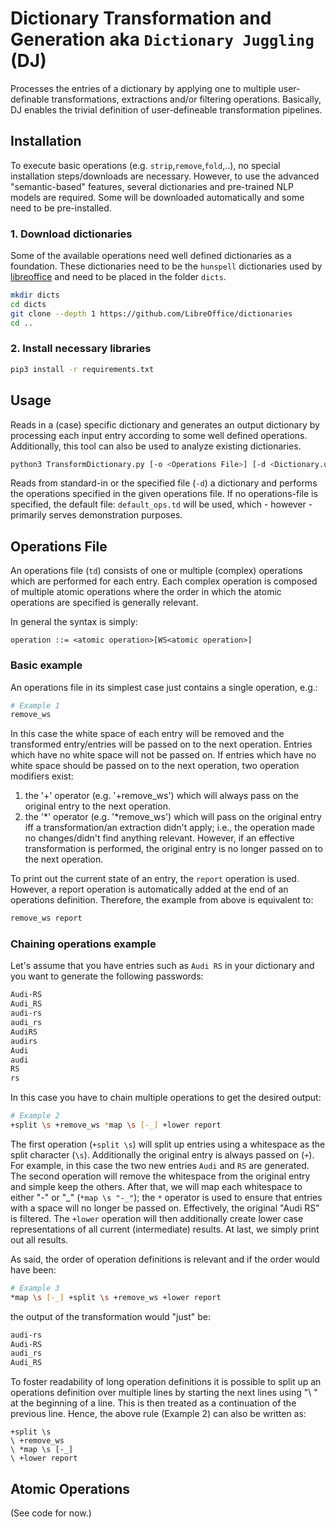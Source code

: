 # Dictionary Transformation and Generation aka `Dictionary Juggling` (DJ)

Processes the entries of a dictionary by applying one to multiple user-definable transformations, extractions and/or filtering operations. 
Basically, DJ enables the trivial definition of user-defineable transformation 
pipelines.

## Installation

To execute basic operations (e.g. `strip`,`remove`,`fold`,..), no special installation steps/downloads are necessary. However, to use the advanced "semantic-based" features, several dictionaries and pre-trained NLP models are required. Some will be downloaded automatically and some need to be pre-installed.

### 1. Download dictionaries
Some of the available operations need well defined dictionaries as a foundation. 
These dictionaries need to be the `hunspell` dictionaries used by [libreoffice](https://github.com/LibreOffice/dictionaries) and need to be placed in the folder `dicts`.

```sh
mkdir dicts
cd dicts
git clone --depth 1 https://github.com/LibreOffice/dictionaries
cd ..
```

### 2. Install necessary libraries  
```sh
pip3 install -r requirements.txt
```

## Usage

Reads in a (case) specific dictionary and generates an output dictionary by processing each input entry according to some well defined operations. Additionally, this tool can also be used to analyze existing dictionaries.

```sh
python3 TransformDictionary.py [-o <Operations File>] [-d <Dictionary.utf8.txt>]
```

Reads from standard-in or the specified file (`-d`) a dictionary and performs the operations specified in the given operations file. If no operations-file is specified, the default file: `default_ops.td` will be used, which - however - primarily serves demonstration purposes.

## Operations File

An operations file (`td`) consists of one or multiple (complex) operations which are performed for each entry. Each complex operation is composed of multiple atomic operations where the order in which the atomic operations are specified is generally relevant.

In general the syntax is simply:
```
operation ::= <atomic operation>[WS<atomic operation>]
```

### Basic example

An operations file in its simplest case just contains a single operation, e.g.:

```sh
# Example 1
remove_ws
```

In this case the white space of each entry will be removed and the transformed entry/entries will be passed on to the next operation. Entries which have no white space will not be passed on. If entries which have no white space should be passed on to the next operation, two operation modifiers exist:
 
 1. the '+' operator (e.g. '+remove_ws') which will always pass on the original entry to the next operation.
 2. the '*' operator (e.g. '*remove_ws') which will pass on the original entry iff a transformation/an extraction didn't apply; i.e., the operation made no changes/didn't find anything relevant. However, if an effective transformation is performed, the original entry is no longer passed on to the next operation.

To print out the current state of an entry, the `report` operation is used. However, a report operation is automatically added at the end of an operations definition. Therefore, the example from above is equivalent to:

```sh
remove_ws report
```

### Chaining operations example

Let's assume that you have entries such as `Audi RS` in your dictionary and you want to generate the following passwords:

```txt
Audi-RS
Audi_RS
audi-rs
audi_rs
AudiRS
audirs
Audi
audi
RS
rs
```

In this case you have to chain multiple operations to get the desired output:

```sh
# Example 2
+split \s +remove_ws *map \s [-_] +lower report
```

The first operation (`+split \s`) will split up entries using a whitespace as the split character (`\s`). Additionally the original entry is always passed on (`+`). For example, in this case the two new entries `Audi` and `RS` are generated. The second operation will remove the whitespace from the original entry and simple keep the others. After that, we will map each whitespace to either "-" or "_" (`*map \s "-_"`); the `*` operator is used to ensure that entries with a space will no longer be passed on. Effectively, the original "Audi RS" is filtered. The `+lower` operation will then additionally create lower case representations of all current (intermediate) results. At last, we simply print out all results.

As said, the order of operation definitions is relevant and if the order would have been:

```sh
# Example 3
*map \s [-_] +split \s +remove_ws +lower report
```
the output of the transformation would "just" be:

```txt
audi-rs
Audi-RS
audi_rs
Audi_RS
``` 

To foster readability of long operation definitions it is possible to split up an operations definition over multiple lines by starting the next lines using "\ " at the beginning of a line. This is then treated as a continuation of the previous line.  Hence, the above rule (Example 2) can also be written as:

``` 
+split \s 
\ +remove_ws 
\ *map \s [-_]
\ +lower report
```

## Atomic Operations
(See code for now.)